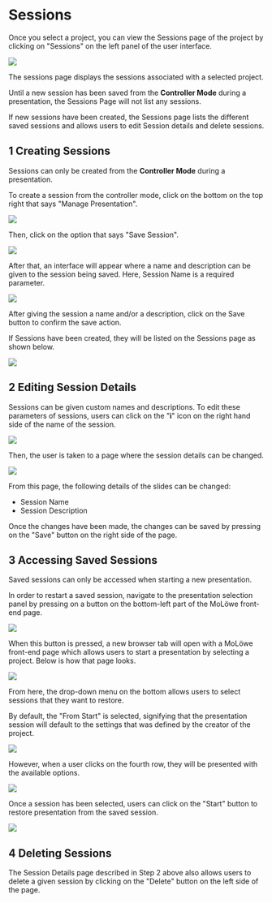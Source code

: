 # Sessions

Once you select a project, you can view the Sessions page of the project by clicking on "Sessions" on the left panel of the user interface.

![](/img/doc/50_sessions_page.jpg)

The sessions page displays the sessions associated with a selected project.

Until a new session has been saved from the **Controller Mode** during a presentation, the Sessions Page will not list any sessions.

If new sessions have been created, the Sessions page lists the different saved sessions and allows users to edit Session details and delete sessions.

## **1 Creating Sessions**

Sessions can only be created from the **Controller Mode** during a presentation.

To create a session from the controller mode, click on the bottom on the top right that says "Manage Presentation".

![](/img/doc/54_create_sessions_controller_1.jpg)

Then, click on the option that says "Save Session".

![](/img/doc/54_create_sessions_controller_2.jpg)

After that, an interface will appear where a name and description can be given to the session being saved. Here, Session Name is a required parameter.

![](/img/doc/55_create_sessions_controller_interface.jpg)

After giving the session a name and/or a description, click on the Save button to confirm the save action.

If Sessions have been created, they will be listed on the Sessions page as shown below.

![](/img/doc/51_sessions_page_list.jpg)

## **2 Editing Session Details**

Sessions can be given custom names and descriptions. To edit these parameters of sessions, users can click on the "**i**" icon on the right hand side of the name of the session.

![](/img/doc/52_sessions_details_button.jpg)

Then, the user is taken to a page where the session details can be changed.

![](/img/doc/53_session_details_page.jpg)

From this page, the following details of the slides can be changed:

* Session Name
* Session Description

Once the changes have been made, the changes can be saved by pressing on the "Save" button on the right side of the page.

## **3 Accessing Saved Sessions**

Saved sessions can only be accessed when starting a new presentation.

In order to restart a saved session, navigate to the presentation selection panel by pressing on a button on the bottom-left part of the MoLöwe front-end page.

![](/img/doc/10_start_presentation.jpg)

When this button is pressed, a new browser tab will open with a MoLöwe front-end page which allows users to start a presentation by selecting a project. Below is how that page looks.

![](/img/doc/11_presentation_selection_page.jpg)

From here, the drop-down menu on the bottom allows users to select sessions that they want to restore.  

By default, the "From Start" is selected, signifying that the presentation session will default to the settings that was defined by the creator of the project.  

![](/img/doc/56_restore_session_1.jpg)

However, when a user clicks on the fourth row, they will be presented with the available options.  

![](/img/doc/56_restore_session_2.jpg)

Once a session has been selected, users can click on the "Start" button to restore presentation from the saved session.

![](/img/doc/56_restore_session_3.jpg)

## **4 Deleting Sessions**

The Session Details page described in Step 2 above also allows users to delete a given session by clicking on the "Delete" button on the left side of the page.

